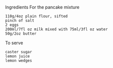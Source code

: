 Ingredients
For the pancake mixture

    110g/4oz plain flour, sifted
    pinch of salt
    2 eggs
    200ml/7fl oz milk mixed with 75ml/3fl oz water
    50g/2oz butter

To serve

    caster sugar
    lemon juice
    lemon wedges
